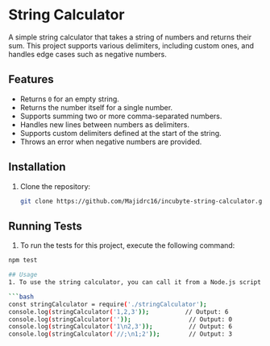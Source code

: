 # String Calculator

A simple string calculator that takes a string of numbers and returns their sum. This project supports various delimiters, including custom ones, and handles edge cases such as negative numbers.

## Features

- Returns `0` for an empty string.
- Returns the number itself for a single number.
- Supports summing two or more comma-separated numbers.
- Handles new lines between numbers as delimiters.
- Supports custom delimiters defined at the start of the string.
- Throws an error when negative numbers are provided.

## Installation

1. Clone the repository:
   ```bash
   git clone https://github.com/Majidrc16/incubyte-string-calculator.git

## Running Tests
1. To run the tests for this project, execute the following command:

```bash
npm test

## Usage
1. To use the string calculator, you can call it from a Node.js script or directly in the terminal. Here are some examples:

```bash
const stringCalculator = require('./stringCalculator');
console.log(stringCalculator('1,2,3'));          // Output: 6
console.log(stringCalculator(''));                // Output: 0
console.log(stringCalculator('1\n2,3'));          // Output: 6
console.log(stringCalculator('//;\n1;2'));        // Output: 3
